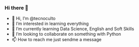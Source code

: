 ### Hi there 👋

<!--
**tecnoculto/tecnoculto** is a ✨ _special_ ✨ repository because its `README.md` (this file) appears on your GitHub profile.

Here are some ideas to get you started:

- 🔭 I’m currently working on ...
- 🌱 I’m currently learning ...
- 👯 I’m looking to collaborate on ...
- 🤔 I’m looking for help with ...
- 💬 Ask me about ...
- 📫 How to reach me: ...
- 😄 Pronouns: ...
- ⚡ Fun fact: ...
-->
- 👋 Hi, I’m @tecnoculto
- 👀 I’m interested in learning everything
- 🌱 I’m currently learning Data Science, English and Soft Skills
- 💞️ I’m looking to collaborate on something with Python
- 📫 How to reach me just sendme a message

<!---
tecnoculto/tecnoculto is a ✨ special ✨ repository because its `README.md` (this file) appears on your GitHub profile.
You can click the Preview link to take a look at your changes.
--->
